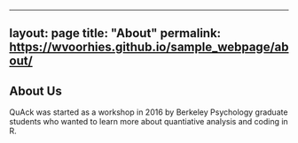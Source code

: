 ---
layout: page
title: "About"
permalink: https://wvoorhies.github.io/sample_webpage/about/
--

## About Us
QuAck was started as a workshop in 2016 by Berkeley Psychology graduate students who wanted to learn more about quantiative analysis and coding in R. 

